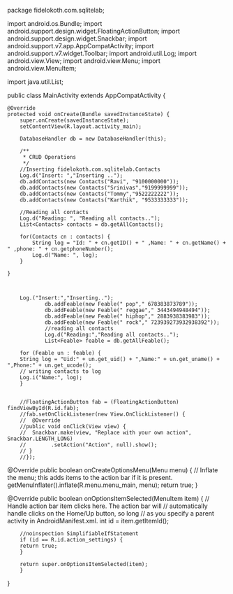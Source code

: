 package fidelokoth.com.sqlitelab;

import android.os.Bundle;
import android.support.design.widget.FloatingActionButton;
import android.support.design.widget.Snackbar;
import android.support.v7.app.AppCompatActivity;
import android.support.v7.widget.Toolbar;
import android.util.Log;
import android.view.View;
import android.view.Menu;
import android.view.MenuItem;

import java.util.List;

public class MainActivity extends AppCompatActivity {

    @Override
    protected void onCreate(Bundle savedInstanceState) {
        super.onCreate(savedInstanceState);
        setContentView(R.layout.activity_main);

        DatabaseHandler db = new DatabaseHandler(this);

        /**
         * CRUD Operations
         */
        //Inserting fidelokoth.com.sqlitelab.Contacts
        Log.d("Insert: ","Inserting ..");
        db.addContacts(new Contacts("Ravi", "9100000000"));
        db.addContacts(new Contacts("Srinivas","9199999999"));
        db.addContacts(new Contacts("Tommy","9522222222"));
        db.addContacts(new Contacts("Karthik", "9533333333"));

        //Reading all contacts
        Log.d("Reading: ", "Reading all contacts..");
        List<Contacts> contacts = db.getAllContacts();

        for(Contacts cn : contacts) {
            String log = "Id: " + cn.getID() + " ,Name: " + cn.getName() + " ,phone: " + cn.getphoneNumber();
            Log.d("Name: ", log);
        }

    }



        Log.("Insert:","Inserting..");
                db.addFeable(new Feable(" pop"," 678383873789"));
                db.addFeable(new Feable(" reggae"," 3443494948494"));
                db.addFeable(new Feable(" hiphop"," 2883938383983"));
                db.addFeable(new Feable(" rock"," 723939273932938392"));
                //reading all contacts
                Log.d("Reading:","Reading all contacts..");
                List<Feable> feable = db.getAllFeable();

        for (Feable un : feable) {
        String log = "Uid:" + un.get_uid() + ",Name:" + un.get_uname() + ",Phone:" + un.get_ucode();
        // writing contacts to log
        Log.i("Name:", log);
        }


        //FloatingActionButton fab = (FloatingActionButton) findViewById(R.id.fab);
        //fab.setOnClickListener(new View.OnClickListener() {
        //  @Override
        //public void onClick(View view) {
        //  Snackbar.make(view, "Replace with your own action", Snackbar.LENGTH_LONG)
        //        .setAction("Action", null).show();
        // }
        //});


@Override
public boolean onCreateOptionsMenu(Menu menu) {
        // Inflate the menu; this adds items to the action bar if it is present.
        getMenuInflater().inflate(R.menu.menu_main, menu);
        return true;
        }

@Override
public boolean onOptionsItemSelected(MenuItem item) {
        // Handle action bar item clicks here. The action bar will
        // automatically handle clicks on the Home/Up button, so long
        // as you specify a parent activity in AndroidManifest.xml.
        int id = item.getItemId();

        //noinspection SimplifiableIfStatement
        if (id == R.id.action_settings) {
        return true;
        }

        return super.onOptionsItemSelected(item);
        }
}
